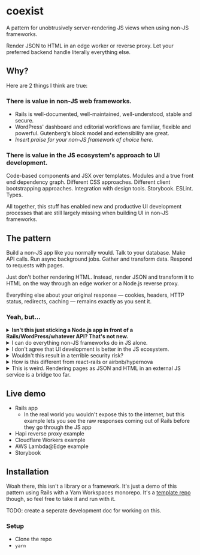# coexist

A pattern for unobtrusively server-rendering JS views when using non-JS frameworks.

Render JSON to HTML in an edge worker or reverse proxy. Let your preferred backend handle literally everything else.

## Why?

Here are 2 things I think are true:

### There is value in non-JS web frameworks.

- Rails is well-documented, well-maintained, well-understood, stable and secure.
- WordPress' dashboard and editorial workflows are familiar, flexible and powerful. Gutenberg's block model and extensibility are great.
- *Insert praise for your non-JS framework of choice here.*

### There is value in the JS ecosystem's approach to UI development.

Code-based components and JSX over templates. Modules and a true front end dependency graph. Different CSS approaches. Different client bootstrapping approaches. Integration with design tools. Storybook. ESLint. Types.

All together, this stuff has enabled new and productive UI development processes that are still largely missing when building UI in non-JS frameworks.

## The pattern

Build a non-JS app like you normally would. Talk to your database. Make API calls. Run async background jobs. Gather and transform data. Respond to requests with pages.

Just don't bother rendering HTML. Instead, render JSON and transform it to HTML on the way through an edge worker or a Node.js reverse proxy.

Everything else about your original response — cookies, headers, HTTP status, redirects, caching — remains exactly as you sent it.

### Yeah, but...

<details>
  <summary><b>Isn't this just sticking a Node.js app in front of a Rails/WordPress/whatever API? That's not new.</b></summary>

  Kind of.

  It's a short, but very consequential leap from server-rendered React to a JS app responsible for routing, auth, data fetching and transformation, async job processing, isomorphic everything, and more.

  In the real world, this model has tended to give JS far more responsibility than it needs, ditching a lot of the out-of-the-box value provided by non-JS frameworks.

  Coexist pushes as much as possible back to your preferred non-JS backend. JS is left with one job: transforming JSON into a web page.
</details>

<details>
  <summary>I can do everything non-JS frameworks do in JS alone.</summary>

  Cool. You probably don't need this.
</details>

<details>
  <summary>I don't agree that UI development is better in the JS ecosystem.</summary>

  Cool. I disagree. That's OK 🤗 open an issue and give me your thoughts.
</details>

<details>
  <summary>Wouldn't this result in a terrible security risk?</summary>

  Whoops. Mea culpa. I haven't used this pattern in anger on anything yet. This repo is a quick exploration of a thought bubble. Please open an issue 🙂
</details>

<details>
  <summary>How is this different from react-rails or airbnb/hypernova</summary>

  Those projects achieve React SSR in a Rails app by shoehorning a not-very-Railsy thing right into the middle of Rails' usual request/response lifecycle — hypernova makes a HTTP request; react-rails shells out to a Node.js process (as does its WordPress cousin [react-wp-ssr](https://github.com/humanmade/react-wp-ssr)).

  This means you now need prod Node.js infrastructure, and importantly your Rails app (and your ability to serve HTML or upgrade Rails) become tightly coupled to those libraries.

  (I love both of those projects so this isn't a diss. If you're comfortable with them, use them. The issue count and last activity dates on both aren't very confidence-inspiring though.)

  In contrast, the coexist approach doesn't require you to change anything fundamental like that in your backend framework. Just render JSON instead of HTML.
</details>

<details>
  <summary>This is weird. Rendering pages as JSON and HTML in an external JS service is a bridge too far.</summary>

  Conceptually I think it's pretty close to client-only rendering — just with the rendering step nudged a few miles down the road from the browser to a CDN edge worker. But like every solution, this one comes with tradeoffs. Good on you for weighing them up, thanks for reading 🙂
</details>

## Live demo

- Rails app
  - In the real world you wouldn't expose this to the internet, but this example lets you see the raw responses coming out of Rails before they go through the JS app
- Hapi reverse proxy example
- Cloudflare Workers example
- AWS Lambda@Edge example
- Storybook

## Installation

Woah there, this isn't a library or a framework. It's just a demo of this pattern using Rails with a Yarn Workspaces monorepo. It's a [template repo](https://docs.github.com/en/github/creating-cloning-and-archiving-repositories/creating-a-repository-from-a-template) though, so feel free to take it and run with it.

TODO: create a seperate development doc for working on this.

### Setup

- Clone the repo
- `yarn`
